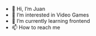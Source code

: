 - 👋 Hi, I’m Juan
- 👀 I’m interested in Video Games
- 🌱 I’m currently learning frontend
- 📫 How to reach me 

<!---
juandc1/juandc1 is a ✨ special ✨ repository because its `README.md` (this file) appears on your GitHub profile.
You can click the Preview link to take a look at your changes.
--->
